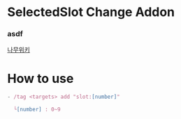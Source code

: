 # SelectedSlot Change Addon
### asdf
[나무위키](https://namu.wiki/w/나무위키:대문)

# How to use
```js
- /tag <targets> add "slot:[number]"

  └[number] : 0~9
```
